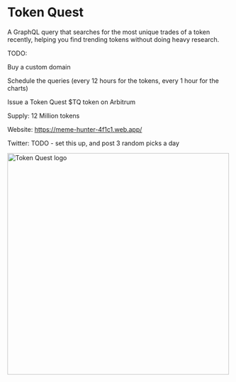 # Token Quest

A GraphQL query that searches for the most unique trades of a token recently, helping you find trending tokens without doing heavy research.

TODO:

Buy a custom domain

Schedule the queries (every 12 hours for the tokens, every 1 hour for the charts)

Issue a Token Quest $TQ token on Arbitrum

Supply: 12 Million tokens

Website: https://meme-hunter-4f1c1.web.app/

Twitter: TODO - set this up, and post 3 random picks a day

<img width="500" height="500" alt="Token Quest logo" src="https://github.com/user-attachments/assets/a5b5b284-617b-4c92-895e-fd3c145c5124" />
